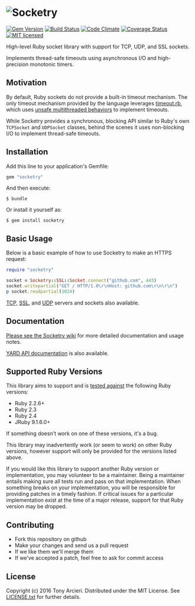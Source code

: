 # ![Socketry](https://raw.github.com/socketry/socketry/master/logo.png)

[![Gem Version][gem-image]][gem-link] [![Build Status][build-image]][build-link] [![Code Climate][codeclimate-image]][codeclimate-link] [![Coverage Status][coverage-image]][coverage-link] [![MIT licensed][license-image]][license-link]

[gem-image]: https://badge.fury.io/rb/socketry.svg
[gem-link]: https://rubygems.org/gems/socketry
[build-image]: https://secure.travis-ci.org/socketry/socketry.svg?branch=master
[build-link]: https://travis-ci.org/socketry/socketry
[codeclimate-image]: https://codeclimate.com/github/socketry/socketry.svg?branch=master
[codeclimate-link]: https://codeclimate.com/github/socketry/socketry
[coverage-image]: https://coveralls.io/repos/github/socketry/socketry/badge.svg?branch=master
[coverage-link]: https://coveralls.io/github/socketry/socketry?branch=master
[license-image]: https://img.shields.io/badge/license-MIT-blue.svg
[license-link]: https://github.com/socketry/socketry/blob/master/LICENSE.txt

High-level Ruby socket library with support for TCP, UDP, and SSL sockets.

Implements thread-safe timeouts using asynchronous I/O and high-precision monotonic timers.

## Motivation

By default, Ruby sockets do not provide a built-in timeout mechanism. The only
timeout mechanism provided by the language leverages [timeout.rb], which uses
[unsafe multithreaded behaviors] to implement timeouts.

While Socketry provides a synchronous, blocking API similar to Ruby's own
`TCPSocket` and `UDPSocket` classes, behind the scenes it uses non-blocking I/O
to implement thread-safe timeouts.

[timeout.rb]: http://ruby-doc.org/stdlib-2.3.1/libdoc/timeout/rdoc/Timeout.html
[unsafe multithreaded behaviors]: http://blog.headius.com/2008/02/ruby-threadraise-threadkill-timeoutrb.html

## Installation

Add this line to your application's Gemfile:

```ruby
gem "socketry"
```

And then execute:

    $ bundle

Or install it yourself as:

    $ gem install socketry

## Basic Usage

Below is a basic example of how to use Socketry to make an HTTPS request:

```ruby
require "socketry"

socket = Socketry::SSL::Socket.connect("github.com", 443)
socket.writepartial("GET / HTTP/1.0\r\nHost: github.com\r\n\r\n")
p socket.readpartial(1024)
```

[TCP], [SSL], and [UDP] servers and sockets also available.

[TCP]: https://github.com/socketry/socketry/wiki/TCP
[SSL]: https://github.com/socketry/socketry/wiki/SSL
[UDP]: https://github.com/socketry/socketry/wiki/UDP

## Documentation

[Please see the Socketry wiki](https://github.com/socketry/socketry/wiki)
for more detailed documentation and usage notes.

[YARD API documentation](http://www.rubydoc.info/gems/socketry/)
is also available.

## Supported Ruby Versions

This library aims to support and is [tested against][travis] the following Ruby
versions:

* Ruby 2.2.6+
* Ruby 2.3
* Ruby 2.4
* JRuby 9.1.6.0+

If something doesn't work on one of these versions, it's a bug.

This library may inadvertently work (or seem to work) on other Ruby versions,
however support will only be provided for the versions listed above.

If you would like this library to support another Ruby version or
implementation, you may volunteer to be a maintainer. Being a maintainer
entails making sure all tests run and pass on that implementation. When
something breaks on your implementation, you will be responsible for providing
patches in a timely fashion. If critical issues for a particular implementation
exist at the time of a major release, support for that Ruby version may be
dropped.

[travis]: http://travis-ci.org/socketry/socketry

## Contributing

* Fork this repository on github
* Make your changes and send us a pull request
* If we like them we'll merge them
* If we've accepted a patch, feel free to ask for commit access

## License

Copyright (c) 2016 Tony Arcieri. Distributed under the MIT License. See
[LICENSE.txt](https://github.com/socketry/socketry/blob/master/LICENSE.txt)
for further details.
